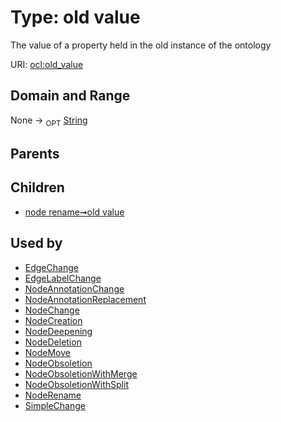
# Type: old value


The value of a property held in the old instance of the ontology

URI: [ocl:old_value](http://w3id.org/oclold_value)


## Domain and Range

None ->  <sub>OPT</sub> [String](types/String.md)

## Parents


## Children

 *  [node rename➞old value](node_rename_old_value.md)

## Used by

 * [EdgeChange](EdgeChange.md)
 * [EdgeLabelChange](EdgeLabelChange.md)
 * [NodeAnnotationChange](NodeAnnotationChange.md)
 * [NodeAnnotationReplacement](NodeAnnotationReplacement.md)
 * [NodeChange](NodeChange.md)
 * [NodeCreation](NodeCreation.md)
 * [NodeDeepening](NodeDeepening.md)
 * [NodeDeletion](NodeDeletion.md)
 * [NodeMove](NodeMove.md)
 * [NodeObsoletion](NodeObsoletion.md)
 * [NodeObsoletionWithMerge](NodeObsoletionWithMerge.md)
 * [NodeObsoletionWithSplit](NodeObsoletionWithSplit.md)
 * [NodeRename](NodeRename.md)
 * [SimpleChange](SimpleChange.md)

